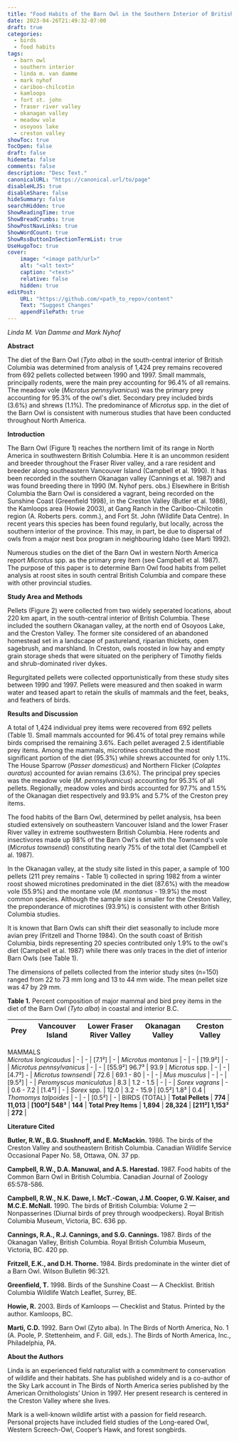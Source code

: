 ```yaml
---
title: "Food Habits of the Barn Owl in the Southern Interior of British Columbia"
date: 2023-04-26T21:49:32-07:00
draft: true
categories:
  - birds
  - food habits
tags:
  - barn owl
  - southern interior
  - linda m. van damme
  - mark nyhof
  - cariboo-chilcotin
  - kamloops
  - fort st. john
  - fraser river valley
  - okanagan valley
  - meadow vole
  - osoyoos lake
  - creston valley
showToc: true
TocOpen: false
draft: false
hidemeta: false
comments: false
description: "Desc Text."
canonicalURL: "https://canonical.url/to/page"
disableHLJS: true 
disableShare: false
hideSummary: false
searchHidden: true
ShowReadingTime: true
ShowBreadCrumbs: true
ShowPostNavLinks: true
ShowWordCount: true
ShowRssButtonInSectionTermList: true
UseHugoToc: true
cover:
    image: "<image path/url>" 
    alt: "<alt text>" 
    caption: "<text>" 
    relative: false
    hidden: true
editPost:
    URL: "https://github.com/<path_to_repo>/content"
    Text: "Suggest Changes" 
    appendFilePath: true 
---
```


*Linda M. Van Damme and Mark Nyhof*

**Abstract**

The diet of the Barn Owl (*Tyto alba*) in the south-central interior of British Columbia was determined from analysis of 1,424 prey remains recovered from 692 pellets collected between 1990 and 1997. Small mammals, principally rodents, were the main prey accounting for 96.4% of all remains. The meadow vole (*Microtus pennsylvanicus*) was the primary prey accounting for 95.3% of the owl's diet. Secondary prey included birds (3.6%) and shrews (1.1%). The predominance of *Microtus* spp. in the diet of the Barn Owl is consistent with numerous studies that have been conducted throughout North America.

**Introduction**

The Barn Owl (Figure 1) reaches the northern limit of its range in North America in southwestern British Columbia. Here it is an uncommon resident and breeder throughout the Fraser River valley, and a rare resident and breeder along southeastern Vancouver Island (Campbell et al. 1990). It has been recorded in the southern Okanagan valley (Cannings et al. 1987) and was found breeding there in 1990 (M. Nyhof pers. obs.) Elsewhere in British Columbia the Barn Owl is considered a vagrant, being recorded on the Sunshine Coast (Greenfield 1998), in the Creston Valley (Butler et al. 1986), the Kamloops area (Howie 2003), at Gang Ranch in the Cariboo-Chilcotin region (A. Roberts pers. comm.), and Fort St. John (Wildlife Data Centre). In recent years this species has been found regularly, but locally, across the southern interior of the province. This may, in part, be due to dispersal of owls from a major nest box program in neighbouring Idaho (see Marti 1992).

Numerous studies on the diet of the Barn Owl in western North America report *Microtus* spp. as the primary prey item (see Campbell et al. 1987). The purpose of this paper is to determine Barn Owl food habits from pellet analysis at roost sites in south central British Columbia and compare these with other provincial studies.

**Study Area and Methods**

Pellets (Figure 2) were collected from two widely seperated locations, about 220 km apart, in the south-central interior of British Columbia. These included the southern Okanagan valley, at the north end of Osoyoos Lake, and the Creston Valley. The former site considered of an abandoned homestead set in a landscape of pastureland, riparian thickets, open sagebrush, and marshland. In Creston, owls roosted in low hay and empty grain storage sheds that were situated on the periphery of Timothy fields and shrub-dominated river dykes.

Regurgitated pellets were collected opportunistically from these study sites between 1990 and 1997. Pellets were measured and then soaked in warm water and teased apart to retain the skulls of mammals and the feet, beaks, and feathers of birds.

**Results and Discussion**

A total of 1,424 individual prey items were recovered from 692 pellets (Table 1). Small mammals accounted for 96.4% of total prey remains while birds comprised the remaining 3.6%. Each pellet averaged 2.5 identifiable prey items. Among the mammals, microtines constituted the most significant portion of the diet (95.3%) while shrews accounted for only 1.1%. The House Sparrow (*Passer domesticus*) and Northern Flicker (*Colaptes auratus*) accounted for avian remains (3.6%). The principal prey species was the meadow vole (*M. pennsylvanicus*) accounting for 95.3% of all pellets. Regionally, meadow voles and birds accounted for 97.7% and 1.5% of the Okanagan diet respectively and 93.9% and 5.7% of the Creston prey items.

The food habits of the Barn Owl, determined by pellet analysis, hsa been studied extensively on southeastern Vancouver Island and the lower Fraser River valley in extreme southwestern British Columbia. Here rodents and insectivores made up 98% of the Barn Owl's diet with the Townsend's vole (*Microtus townsendi*) constituting nearly 75% of the total diet (Campbell et al. 1987).

In the Okanagan valley, at the study site listed in this paper, a sample of 100 pellets (211 prey remains - Table 1) collected in spring 1982 from a winter roost showed microtines predominated in the diet (87.6%) with the meadow vole (55.9%) and the montane vole (*M. montanus* - 19.9%) the most common species. Although the sample size is smaller for the Creston Valley, the preponderance of microtines (93.9%) is consistent with other British Columbia studies.

It is known that Barn Owls can shift their diet seasonally to include more avian prey (Fritzell and Thorne 1984). On the south coast of British Columbia, birds representing 20 species contributed only 1.9% to the owl's diet (Campbell et al. 1987) while there was only traces in the diet of interior Barn Owls (see Table 1).

The dimensions of pellets collected from the interior study sites (n=150) ranged from 22 to 73 mm long and 13 to 44 mm wide. The mean pellet size was 47 by 29 mm.

**Table 1.** Percent composition of major mammal and bird prey items in the diet of the Barn Owl (*Tyto alba*) in coastal and interior B.C.



| Prey   | Vancouver Island | Lower Fraser River Valley | Okanagan Valley | Creston Valley |
--------|------------------|---------------------------|-----------------|----------------|
MAMMALS     
*Microtus longicaudus* | - | - | [7.1²] | - |
*Microtus montanus* | - | - | [19.9²] | - |
*Microtus pennsylvanicus* | - | - | [55.9²] 96.7³ | 93.9 |
*Microtus* spp. | - | - | [4.7²] - |
*Microtus townsendi* | 72.6 | 69.1 - 80 | - | - |
*Mus musculus* | - | - | [9.5²] | - |
*Peromyscus maniculatus* | 8.3 | 1.2 - 1.5 | - | - |
*Sorex vagrans* | - | 0.6 - 7.2 | [1.4²] | - |
*Sorex* spp. | 12.0 | 3.2 - 15.9 | [0.5²] 1.8³ | 0.4 |   
*Thomomys talpoides* | - | - | [0.5²] | - |
BIRDS (TOTAL) |
**Total Pellets** | **774** | **11,013** | **[100²] 548³** | **144** |
**Total Prey Items** | **1,894** | **28,324** | **[211²] 1,153³** | **272** |

**Literature Cited**

**Butler, R.W., B.G. Stushnoff, and E. McMackin.** 1986. The birds of the Creston Valley and southeastern British Columbia. Canadian Wildlife Service Occasional Paper No. 58, Ottawa, ON. 37 pp.

**Campbell, R.W., D.A. Manuwal, and A.S. Harestad.** 1987. Food habits of the Common Barn Owl in British Columbia. Canadian Journal of Zoology 65:578-586.

**Campbell, R.W., N.K. Dawe, I. McT.-Cowan, J.M. Cooper, G.W. Kaiser, and M.C.E. McNall.** 1990. The birds of British Columbia: Volume 2 — Nonpasserines (Diurnal birds of prey through woodpeckers). Royal British Columbia Museum, Victoria, BC. 636 pp.

**Cannings, R.A., R.J. Cannings, and S.G. Cannings.** 1987. Birds of the Okanagan Valley, British Columbia. Royal British Columbia Museum, Victoria, BC. 420 pp.

**Fritzell, E.K., and D.H. Thorne.** 1984. Birds predominate in the winter diet of a Barn Owl. Wilson Bulletin 96:321.

**Greenfield, T.** 1998. Birds of the Sunshine Coast — A Checklist. British Columbia Wildlife Watch Leaflet, Surrey, BE.

**Howie, R.** 2003. Birds of Kamloops — Checklist and Status. Printed by the author. Kamloops, BC. 

**Marti, C.D.** 1992. Barn Owl (Zyto alba). In The Birds of North America, No. 1 (A. Poole, P. Stettenheim, and F. Gill, eds.). The Birds of North America, Inc., Philadelphia, PA.

**About the Authors**

Linda is an experienced field naturalist with a commitment to conservation of wildlife and their habitats. She has published widely and is a co-author of the Sky Lark account in The Birds of North America series published by the American Ornithologists’ Union in 1997. Her present research is centered in the Creston Valley where she lives. 

Mark is a well-known wildlife artist with a passion for field research. Personal projects have included field studies of the Long-eared Owl, Western Screech-Owl, Cooper’s Hawk, and forest songbirds.






